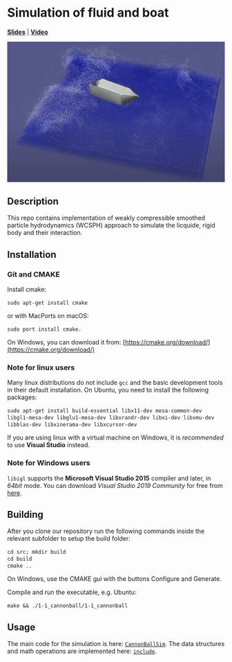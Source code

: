 # Simulation of fluid and boat

[**Slides**](https://docs.google.com/presentation/d/1mWwatOpEpbnlOcgtZRYAAADFPcLLoGeM/edit#slide=id.p1) | [**Video**](https://www.youtube.com/watch?v=h50qWqGD4Yk)

![](assets/main.png)


## Description
This repo contains implementation of weakly compressible smoothed particle hydrodynamics (WCSPH) approach to simulate the licquide, rigid body and their interaction.

## Installation

### Git and CMAKE
Install cmake:
```
sudo apt-get install cmake
```
or with MacPorts on macOS:
```
sudo port install cmake.
```
On Windows, you can download it from:
[https://cmake.org/download/](https://cmake.org/download/)

### Note for linux users

Many linux distributions do not include `gcc` and the basic development tools in their default installation. On Ubuntu, you need to install the following packages:

```
sudo apt-get install build-essential libx11-dev mesa-common-dev libgl1-mesa-dev libglu1-mesa-dev libxrandr-dev libxi-dev libxmu-dev libblas-dev libxinerama-dev libxcursor-dev
```

If you are using linux with a virtual machine on Windows, it is *recommended* to use **Visual Studio** instead.

### Note for Windows users

`libigl` supports the **Microsoft Visual Studio 2015** compiler and later, in *64bit* mode. You can download *Visual Studio 2019 Community* for free from [here](https://visualstudio.microsoft.com/vs/).

## Building

After you clone our repository run the following commands inside the relevant subfolder to setup the build folder:
```
cd src; mkdir build
cd build
cmake ..
```
On Windows, use the CMAKE gui with the buttons Configure and Generate.

Compile and run the executable, e.g. Ubuntu:
```
make && ./1-1_cannonball/1-1_cannonball
```

## Usage

The main code for the simulation is here: [`CannonBallSim`](src/1-1_cannonball/CannonBallSim.cpp). The data structures and math operations are implemented here: [`include`](src/include). 


